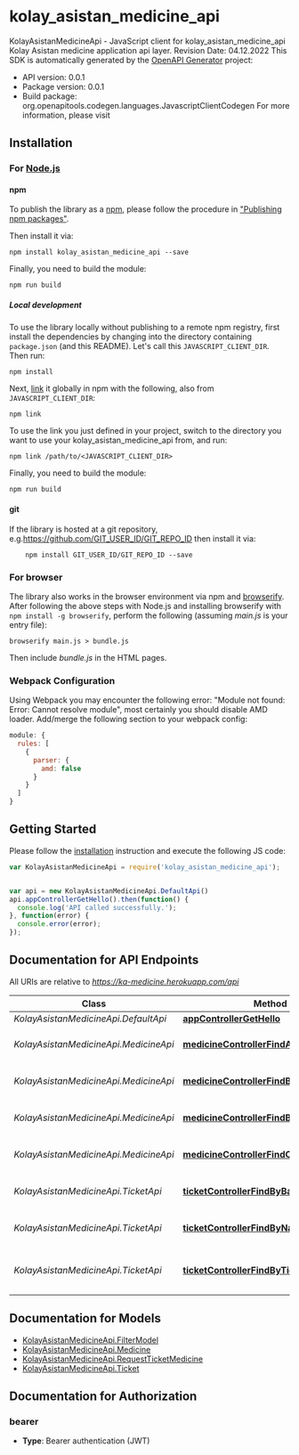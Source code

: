 # kolay_asistan_medicine_api

KolayAsistanMedicineApi - JavaScript client for kolay_asistan_medicine_api
Kolay Asistan medicine application api layer. Revision Date: 04.12.2022
This SDK is automatically generated by the [OpenAPI Generator](https://openapi-generator.tech) project:

- API version: 0.0.1
- Package version: 0.0.1
- Build package: org.openapitools.codegen.languages.JavascriptClientCodegen
For more information, please visit []()

## Installation

### For [Node.js](https://nodejs.org/)

#### npm

To publish the library as a [npm](https://www.npmjs.com/), please follow the procedure in ["Publishing npm packages"](https://docs.npmjs.com/getting-started/publishing-npm-packages).

Then install it via:

```shell
npm install kolay_asistan_medicine_api --save
```

Finally, you need to build the module:

```shell
npm run build
```

##### Local development

To use the library locally without publishing to a remote npm registry, first install the dependencies by changing into the directory containing `package.json` (and this README). Let's call this `JAVASCRIPT_CLIENT_DIR`. Then run:

```shell
npm install
```

Next, [link](https://docs.npmjs.com/cli/link) it globally in npm with the following, also from `JAVASCRIPT_CLIENT_DIR`:

```shell
npm link
```

To use the link you just defined in your project, switch to the directory you want to use your kolay_asistan_medicine_api from, and run:

```shell
npm link /path/to/<JAVASCRIPT_CLIENT_DIR>
```

Finally, you need to build the module:

```shell
npm run build
```

#### git

If the library is hosted at a git repository, e.g.https://github.com/GIT_USER_ID/GIT_REPO_ID
then install it via:

```shell
    npm install GIT_USER_ID/GIT_REPO_ID --save
```

### For browser

The library also works in the browser environment via npm and [browserify](http://browserify.org/). After following
the above steps with Node.js and installing browserify with `npm install -g browserify`,
perform the following (assuming *main.js* is your entry file):

```shell
browserify main.js > bundle.js
```

Then include *bundle.js* in the HTML pages.

### Webpack Configuration

Using Webpack you may encounter the following error: "Module not found: Error:
Cannot resolve module", most certainly you should disable AMD loader. Add/merge
the following section to your webpack config:

```javascript
module: {
  rules: [
    {
      parser: {
        amd: false
      }
    }
  ]
}
```

## Getting Started

Please follow the [installation](#installation) instruction and execute the following JS code:

```javascript
var KolayAsistanMedicineApi = require('kolay_asistan_medicine_api');


var api = new KolayAsistanMedicineApi.DefaultApi()
api.appControllerGetHello().then(function() {
  console.log('API called successfully.');
}, function(error) {
  console.error(error);
});


```

## Documentation for API Endpoints

All URIs are relative to *https://ka-medicine.herokuapp.com/api*

Class | Method | HTTP request | Description
------------ | ------------- | ------------- | -------------
*KolayAsistanMedicineApi.DefaultApi* | [**appControllerGetHello**](docs/DefaultApi.md#appControllerGetHello) | **GET** / | 
*KolayAsistanMedicineApi.MedicineApi* | [**medicineControllerFindAll**](docs/MedicineApi.md#medicineControllerFindAll) | **GET** /medicine | Get all medicine list
*KolayAsistanMedicineApi.MedicineApi* | [**medicineControllerFindByBarcode**](docs/MedicineApi.md#medicineControllerFindByBarcode) | **GET** /medicine/findByBarcode/{barcode} | Get medicine by barcode
*KolayAsistanMedicineApi.MedicineApi* | [**medicineControllerFindByName**](docs/MedicineApi.md#medicineControllerFindByName) | **GET** /medicine/findByName/{medicineName} | Get medicine by name
*KolayAsistanMedicineApi.MedicineApi* | [**medicineControllerFindOne**](docs/MedicineApi.md#medicineControllerFindOne) | **GET** /medicine/{id} | Get medicine by id
*KolayAsistanMedicineApi.TicketApi* | [**ticketControllerFindByBarcode**](docs/TicketApi.md#ticketControllerFindByBarcode) | **GET** /ticket/findByBarcode/{barcode} | Get medicine detail
*KolayAsistanMedicineApi.TicketApi* | [**ticketControllerFindByName**](docs/TicketApi.md#ticketControllerFindByName) | **GET** /ticket/findByName/{ticketName} | Get medicine detail
*KolayAsistanMedicineApi.TicketApi* | [**ticketControllerFindByTicketFromCache**](docs/TicketApi.md#ticketControllerFindByTicketFromCache) | **POST** /ticket/findByTicketFromCache | Get medicine detail from cache


## Documentation for Models

 - [KolayAsistanMedicineApi.FilterModel](docs/FilterModel.md)
 - [KolayAsistanMedicineApi.Medicine](docs/Medicine.md)
 - [KolayAsistanMedicineApi.RequestTicketMedicine](docs/RequestTicketMedicine.md)
 - [KolayAsistanMedicineApi.Ticket](docs/Ticket.md)


## Documentation for Authorization



### bearer

- **Type**: Bearer authentication (JWT)

